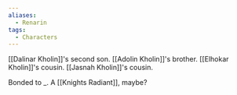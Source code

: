 ```yaml
---
aliases:
  - Renarin
tags:
  - Characters
---
```

[[Dalinar Kholin]]'s second son.
[[Adolin Kholin]]'s brother.
[[Elhokar Kholin]]'s cousin.
[[Jasnah Kholin]]'s cousin.


Bonded to \_.
A [[Knights Radiant]], maybe?